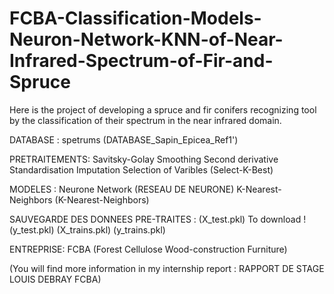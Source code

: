 # FCBA-Classification-Models-Neuron-Network-KNN-of-Near-Infrared-Spectrum-of-Fir-and-Spruce



Here is the project of developing a spruce and fir conifers recognizing tool by the classification of their spectrum in the near infrared domain.

DATABASE : spetrums (DATABASE_Sapin_Epicea_Ref1')

PRETRAITEMENTS: Savitsky-Golay Smoothing 
                Second derivative
                Standardisation 
                Imputation 
                Selection of Varibles (Select-K-Best) 
                
MODELES : Neurone Network  (RESEAU DE NEURONE)
          K-Nearest-Neighbors (K-Nearest-Neighbors)
                         
SAUVEGARDE DES DONNEES PRE-TRAITES : (X_test.pkl)        To download !  
                                     (y_test.pkl)
                                     (X_trains.pkl)
                                     (y_trains.pkl)



ENTREPRISE: FCBA (Forest Cellulose Wood-construction Furniture)


(You will find more information in my internship report : RAPPORT DE STAGE LOUIS DEBRAY FCBA)






